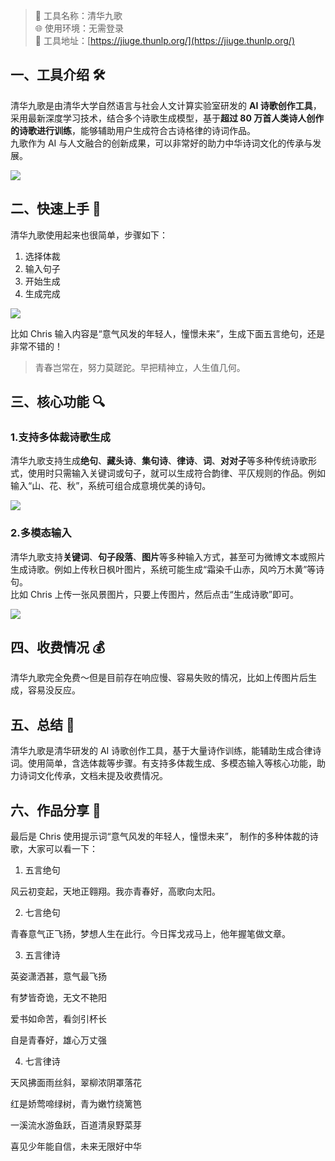 > 🌟 工具名称：清华九歌 <br />
> 🌐 使用环境：无需登录 <br />
> 🔗 工具地址：[https://jiuge.thunlp.org/](https://jiuge.thunlp.org/)

## 一、工具介绍 🛠️

清华九歌是由清华大学自然语言与社会人文计算实验室研发的 **AI 诗歌创作工具**，采用最新深度学习技术，结合多个诗歌生成模型，基于**超过 80 万首人类诗人创作的诗歌进行训练**，能够辅助用户生成符合古诗格律的诗词作品。 <br />
九歌作为 AI 与人文融合的创新成果，可以非常好的助力中华诗词文化的传承与发展。

![](https://cdn.nlark.com/yuque/0/2025/png/186051/1744289384477-44652a39-b847-482f-9c33-b777e4425553.png)

## 二、快速上手 🚀

清华九歌使用起来也很简单，步骤如下：

1. 选择体裁
2. 输入句子
3. 开始生成
4. 生成完成

![](https://cdn.nlark.com/yuque/0/2025/png/186051/1744289871077-4c412662-4511-44c5-89e3-a7922436f533.png)

比如 Chris 输入内容是“意气风发的年轻人，憧憬未来”，生成下面五言绝句，还是非常不错的！

> 青春岂常在，努力莫蹉跎。早把精神立，人生值几何。

## 三、核心功能 🔍

### 1.支持多体裁诗歌生成

清华九歌支持生成**绝句**、**藏头诗**、**集句诗**、**律诗**、**词**、**对对子**等多种传统诗歌形式，使用时只需输入关键词或句子，就可以生成符合韵律、平仄规则的作品。例如输入“山、花、秋”，系统可组合成意境优美的诗句。

![](https://cdn.nlark.com/yuque/0/2025/png/186051/1744289999365-86848164-9760-45e6-a722-452b22257668.png)

### 2.多模态输入

清华九歌支持**关键词**、**句子段落**、**图片**等多种输入方式，甚至可为微博文本或照片生成诗歌。例如上传秋日枫叶图片，系统可能生成“霜染千山赤，风吟万木黄”等诗句。 <br />
比如 Chris 上传一张风景图片，只要上传图片，然后点击“生成诗歌”即可。

![](https://cdn.nlark.com/yuque/0/2025/png/186051/1744292199378-6045a30c-15a7-49e1-8aa8-83928c97892f.png)

## 四、收费情况 💰

清华九歌完全免费～但是目前存在响应慢、容易失败的情况，比如上传图片后生成，容易没反应。

## 五、总结 📝

清华九歌是清华研发的 AI 诗歌创作工具，基于大量诗作训练，能辅助生成合律诗词。使用简单，含选体裁等步骤。有支持多体裁生成、多模态输入等核心功能，助力诗词文化传承，文档未提及收费情况。

## 六、作品分享 🎇

最后是 Chris 使用提示词“意气风发的年轻人，憧憬未来”， 制作的多种体裁的诗歌，大家可以看一下：

1. 五言绝句

风云初变起，天地正翱翔。我亦青春好，高歌向太阳。

2. 七言绝句

青春意气正飞扬，梦想人生在此行。今日挥戈戎马上，他年握笔做文章。

3. 五言律诗

英姿潇洒甚，意气最飞扬

有梦皆奇诡，无文不艳阳

爱书如命苦，看剑引杯长

自是青春好，雄心万丈强

4. 七言律诗

天风拂面雨丝斜，翠柳浓阴罩落花

红是娇莺啼绿树，青为嫩竹绕篱笆

一溪流水游鱼跃，百道清泉野菜芽

喜见少年能自信，未来无限好中华
